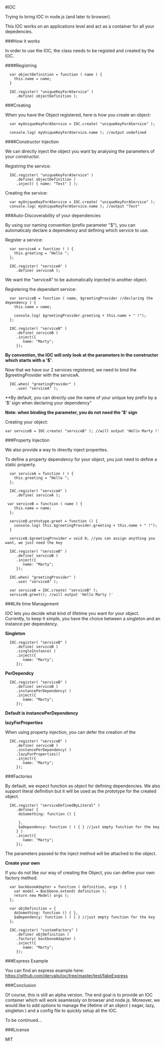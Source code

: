 #IOC

Trying to bring IOC in node.js (and later to browser).

This IOC works on an applications level and act as a container for all your depedencies.

###How it works

In order to use the IOC, the class needs to be registed and created by the IOC.


####Registring
```
  var objectDefinition = function ( name ) {
    this.name = name;
  }

  IOC.register( "uniqueKeyForAService" )
     .define( objectDefinition );
```

###Creating

When you have the Object registered, here is how you create an object:

```
  var myUniqueKeyForAService = IOC.create( "uniqueKeyForAService" );
  
  console.log( myUniqueKeyForAService.name ); //output undefined
```

####Constructor Injection

We can directly inject the object you want by analysing the parameters of your constructor.

Registring the service:

```
  IOC.register( "uniqueKeyForAService" )
     .define( objectDefinition )
     .inject( { name: "Test" } );
```

Creating the service:

```
  var myUniqueKeyForAService = IOC.create( "uniqueKeyForAService" );
  console.log( myUniqueKeyForAService.name ); //output "Test"
```

###Auto-Discoverability of your dependencies

By using our naming convention (prefix parameter "$"), you can automaticaly declare a dependency and defining which service to use.

Register a service:

```
  var serviceA = function ( ) {
    this.greeting = "Hello ";
  };

  IOC.register( "serviceA" )
     .define( serviceA );
```

We want the "serviceA" to be automatically injected to another object.


Registering the dependant service:

```
  var serviceB = function ( name, $greetingProvider //declaring the dependency ) {
    this.name = name;

    console.log( $greetingProvider.greeting + this.name + " !");
  };

  IOC.register( "serviceB" )
     .define( serviceB )
     .inject({
        name: "Marty";
     });
```

**By convention, the IOC will only look at the parameters in the constructor which starts with a '$'**.

Now that we have our 2 services registered, we need to bind the $greetingProvider with the serviceA.

```
  IOC.when( "greetingProvider" )
     .use( "serviceA" );
```

**By default, you can directly use the name of your unique key prefix by a '$' sign when declaring your dependency"

**Note: when binding the parameter, you do not need the '$' sign**

Creating your object:

```
var serviceB = IOC.create( "serviceB" ); //will output 'Hello Marty !'
```

###Property Injection

We also provide a way to directly inject properties.

To define a property dependency for your object, you just need to define a static property.

```
  var serviceA = function ( ) {
    this.greeting = "Hello ";
  };

  IOC.register( "serviceA" )
     .define( serviceA );

 var serviceB = function ( name ) {
    this.name = name;
  };

  serviceB.prototype.greet = function () {
    console.log( this.$greetingProvider.greeting + this.name + " !");
  }

  serviceB.$greetingProvider = void 0; //you can assign anything you want, we just need the key

  IOC.register( "serviceB" )
     .define( serviceB )
     .inject({
        name: "Marty";
     });

  IOC.when( "greetingProvider" )
     .use( "serviceA" );

  var serviceB = IOC.create( "serviceB" );
  serviceB.greet(); //will output 'Hello Marty !'
```

###Life time Management

IOC lets you decide what kind of lifetime you want for your object. Currently, to keep it simple, you have the choice between a singleton and an instance per dependency.

**Singleton**

```
  IOC.register( "serviceB" )
     .define( serviceB )
     .singleInstance( )
     .inject({
        name: "Marty";
     });
```

**PerDependcy**

```
  IOC.register( "serviceB" )
     .define( serviceB )
     .instancePerDependency( )
     .inject({
        name: "Marty";
     });
```

**Default is instancePerDependency**

**lazyForProperties**

When using property injection, you can defer the creation of the 

```
  IOC.register( "serviceB" )
     .define( serviceB )
     .instancePerDependency( )
     .lazyForProperties()
     .inject({
        name: "Marty";
     });
```

###Factories

By default, we expect function as object for defining dependencies. We also support literal definition but it will be used as the prototype for the created object.

```
  IOC.register( "serviceDefinedByLiteral" )
     .define( {
      doSomething: function () {

      },
      $aDependency: function ( ) { } //just empty function for the key
     } )
     .inject({
        name: "Marty";
     });
```

The parameters passed to the inject method will be attached to the object.

**Create your own**

If you do not like our way of creating the Object, you can define your own factory method.

```
  var backboneAdapter = function ( definition, args ) {
    var model = Backbone.extend( definition );
    return new Model( args );
  };

  var objDefinition = {
    doSomething: function () { },
    $aDependency: function ( ) { } //just empty function for the key
  };

  IOC.register( "customFactory" )
     .define( objDefinition )
     .factory( backboneAdapter )
     .inject({
        name: "Marty";
     });
```

###Express Example

You can find an express example here: https://github.com/dervalp/ioc/tree/master/test/fakeExpress

###Conclusion

Of course, this is still an alpha version. The end goal is to provide an IOC container which will work seamlessly on browser and node.js. Moreover, we would like to add options to manage the lifetime of an object ( eager, lazy, singleton ) and a config file to quickly setup all the IOC.

To be continued...

###License

MIT